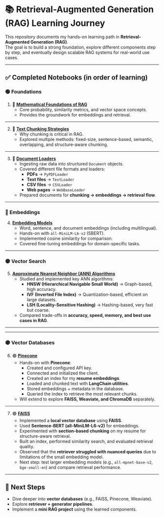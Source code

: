 # 📚 Retrieval-Augmented Generation (RAG) Learning Journey

This repository documents my hands-on learning path in **Retrieval-Augmented Generation (RAG)**.  
The goal is to build a strong foundation, explore different components step by step, and eventually design scalable RAG systems for real-world use cases.  

---

## ✅ Completed Notebooks (in order of learning)

### 🟢 Foundations
1. 🔵 [**Mathematical Foundations of RAG**](notebook/Mathematical_Foundations_of_RAG.ipynb)  
   - Core probability, similarity metrics, and vector space concepts.  
   - Provides the groundwork for embeddings and retrieval.  

---

2. 🔵 [**Text Chunking Strategies**](notebook/Text_Chunking_Strategies.ipynb)  
   - Why chunking is critical in RAG.  
   - Explored multiple methods: fixed-size, sentence-based, semantic, overlapping, and structure-aware chunking.  

---

3. 🔵 [**Document Loaders**](notebook/Document_Loaders.ipynb)  
   - Ingesting raw data into structured `Document` objects.  
   - Covered different file formats and loaders:  
     - **PDFs** → `PyPDFLoader`  
     - **Text files** → `TextLoader`  
     - **CSV files** → `CSVLoader`  
     - **Web pages** → `WebBaseLoader`  
   - Prepared documents for **chunking → embeddings → retrieval flow**.  

---

### 🔵 Embeddings
4. [**Embedding Models**](notebook/Embedding_models.ipynb)  
   - Word, sentence, and document embeddings (including multilingual).  
   - Hands-on with `all-MiniLM-L6-v2` (SBERT).  
   - Implemented cosine similarity for comparison.  
   - Covered fine-tuning embeddings for domain-specific tasks.  

---

### 🟣 Vector Search
5. [**Approximate Nearest Neighbor (ANN) Algorithms**](notebook/Approximate_Nearest_Neighbors_Algorithms.ipynb)  
   - Studied and implemented key ANN algorithms:  
     - **HNSW (Hierarchical Navigable Small World)** → Graph-based, high accuracy.  
     - **IVF (Inverted File Index)** → Quantization-based, efficient on large datasets.  
     - **LSH (Locality-Sensitive Hashing)** → Hashing-based, very fast but coarse.  
   - Compared trade-offs in **accuracy, speed, memory, and best use cases in RAG**.  

---
---

### 🟣 Vector Databases
6. 🟣 [**Pinecone**](notebook/Pinecone_Vector_Databases.ipynb)  
   - Hands-on with **Pinecone**:  
     - Created and configured API key.  
     - Connected and initialized the client.  
     - Created an index for my **resume embeddings**.  
     - Loaded and chunked text with **LangChain utilities**.  
     - Stored embeddings + metadata in the database.  
     - Queried the index to retrieve the most relevant chunks.  
   - Will extend to explore **FAISS, Weaviate, and ChromaDB** separately.  

---

7. 🟣 [**FAISS**](notebook/FAISS_Database.ipynb)  
   - Implemented a **local vector database** using **FAISS**.  
   - Used **Sentence-BERT (all-MiniLM-L6-v2)** for embeddings.  
   - Experimented with **section-based chunking** on my resume for structure-aware retrieval.  
   - Built an index, performed similarity search, and evaluated retrieval quality.  
   - Observed that the **retriever struggled with nuanced queries** due to limitations of the small embedding model.  
   - Next step: test larger embedding models (e.g., `all-mpnet-base-v2`, `bge-small-en`) and compare retrieval performance.  

---



## 📌 Next Steps
- Dive deeper into **vector databases** (e.g., FAISS, Pinecone, Weaviate).  
- Explore **retriever + generator pipelines**.  
- Implement a **mini RAG project** using the learned components.  
